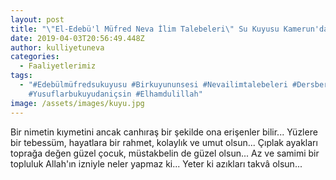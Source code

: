 ```yaml
---
layout: post
title: "\"El-Edebü'l Müfred Neva İlim Talebeleri\" Su Kuyusu Kamerun'da Açıldı"
date: 2019-04-03T20:56:49.448Z
author: kulliyetuneva
categories:
  - Faaliyetlerimiz
tags:
  - "#Edebülmüfredsukuyusu #Birkuyununsesi #Nevailimtalebeleri #Dersbereketi
    #Yusuflarbukuyudaniçsin #Elhamdulillah"
image: /assets/images/kuyu.jpg
---
```

<!--StartFragment-->

Bir nimetin kıymetini ancak canhıraş bir şekilde ona erişenler bilir... Yüzlere bir tebessüm, hayatlara bir rahmet, kolaylık ve umut olsun... Çıplak ayakları toprağa değen güzel çocuk, müstakbelin de güzel olsun... Az ve samimi bir topluluk Allah'ın izniyle neler yapmaz ki... Yeter ki azıkları takvâ olsun...



<!--EndFragment-->